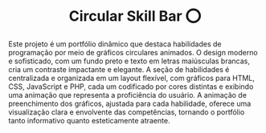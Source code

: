<h1 align="center">Circular Skill Bar ⭕</h1>
<p>Este projeto é um portfólio dinâmico que destaca habilidades de programação por meio de gráficos circulares animados. O design moderno e sofisticado, com um fundo preto e texto em letras maiúsculas brancas, cria um contraste impactante e elegante. A seção de habilidades é centralizada e organizada em um layout flexível, com gráficos para HTML, CSS, JavaScript e PHP, cada um codificado por cores distintas e exibindo uma animação que representa a proficiência do usuário. A animação de preenchimento dos gráficos, ajustada para cada habilidade, oferece uma visualização clara e envolvente das competências, tornando o portfólio tanto informativo quanto esteticamente atraente.</p>
